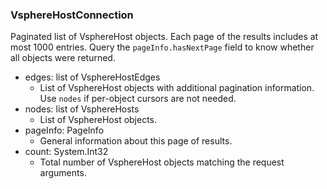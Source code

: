 ### VsphereHostConnection
Paginated list of VsphereHost objects. Each page of the results includes at most 1000 entries. Query the `pageInfo.hasNextPage` field to know whether all objects were returned.

- edges: list of VsphereHostEdges
  - List of VsphereHost objects with additional pagination information. Use `nodes` if per-object cursors are not needed.
- nodes: list of VsphereHosts
  - List of VsphereHost objects.
- pageInfo: PageInfo
  - General information about this page of results.
- count: System.Int32
  - Total number of VsphereHost objects matching the request arguments.
